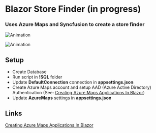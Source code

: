 # Blazor Store Finder (in progress)
### Uses Azure Maps and Syncfusion to create a store finder
![Animation](https://user-images.githubusercontent.com/1857799/160243620-7dbc54e4-2337-4ed8-af78-3061e5fac477.gif)

![Animation](https://user-images.githubusercontent.com/1857799/159494290-5a1cd6a9-aa56-4c52-9de2-c53e34c265cd.gif)

## Setup

- Create Database
- Run script in **!SQL** folder
- Update **DefaultConnection** connection in **appsettings.json**
- Create Azure Maps account and setup AAD (Azure Active Directory) Authentication (See: [Creating Azure Maps Applications In Blazor](https://blazorhelpwebsite.com/ViewBlogPost/59))
- Update **AzureMaps** settings in **appsettings.json**

## Links
[Creating Azure Maps Applications In Blazor](https://blazorhelpwebsite.com/ViewBlogPost/59)
